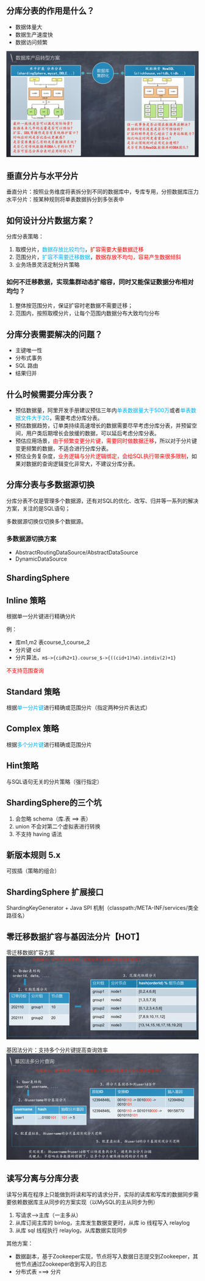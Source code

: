 ## 分库分表的作用是什么？
- 数据体量大
- 数据生产速度快
- 数据访问频繁

![数据库产品转型方案](/pic/%E6%95%B0%E6%8D%AE%E5%BA%93%E4%BA%A7%E5%93%81%E8%BD%AC%E5%9E%8B%E6%96%B9%E6%A1%88.png)

## 垂直分片与水平分片
垂直分片：按照业务维度将表拆分到不同的数据库中，专库专用，分担数据库压力  
水平分片：按某种规则将单表数据拆分到多张表中  

## 如何设计分片数据方案？
分库分表策略：
1. 取模分片，<font color=00aff0>数据存放比较均匀</font>，<font color=red>扩容需要大量数据迁移</font>
2. 范围分片，<font color=00aff0>扩容不需要迁移数据</font>，<font color=red>数据存放不均匀，容易产生数据倾斜</font>
3. 业务场景灵活定制分片策略

### 如何不迁移数据，实现集群动态扩缩容，同时又能保证数据分布相对均匀？
1. 整体按范围分片，保证扩容时老数据不需要迁移；
2. 范围内，按照取模分片，让每个范围内数据分布大致均匀分布

## 分库分表需要解决的问题？
- 主键唯一性
- 分布式事务
- SQL 路由
- 结果归并

## 什么时候需要分库分表？
- 预估数据量，阿里开发手册建议预估三年内<font color=00aff0>单表数据量大于500万</font>或者<font color=00aff0>单表数据文件大于2G</font>，需要考虑分库分表。
- 预估数据趋势，订单类持续高速增长的数据需要尽早考虑分库分表，并预留空间，用户类后期增长会放缓的数据，可以延后考虑分库分表。
- 预估应用场景，<font color =red>由于频繁变更分片键，需要同时做数据迁移</font>，所以对于分片键变更频繁的数据，不适合进行分库分表。
- 预估业务复杂度，<font color =red>业务逻辑与分片逻辑绑定，会给SQL执行带来很多限制</font>，如果对数据的查询逻辑变化非常大，不建议分库分表。

## 分库分表与多数据源切换
分库分表不仅是管理多个数据源，还有对SQL的优化、改写、归并等一系列的解决方案，关注的是SQL语句；

多数据源切换仅切换多个数据源。

### 多数据源切换方案
- AbstractRoutingDataSource/AbstractDataSource
- DynamicDataSource

## ShardingSphere

## Inline 策略
根据单一分片键进行精确分片

例：
- 库m1,m2 表course_1,course_2
- 分片键 cid 
- 分片算法，`m$->{cid%2+1}.course_$->{((cid+1)%4).intdiv(2)+1}`

<font color=red>不支持范围查询</font>

## Standard 策略
根据<font color = 00aff0>单一分片键</font>进行精确或范围分片（指定两种分片表达式）

## Complex 策略
根据<font color = 00aff0>多个分片键</font>进行精确或范围分片

## Hint策略
与SQL语句无关的分片策略（强行指定）

## ShardingSphere的三个坑
1. 会忽略 schema（库.表 ==> 表）
2. union 不会对第二个虚拟表进行转换
3. 不支持 having 语法

## 新版本规则 5.x
可拔插（策略的组合）

## ShardingSphere 扩展接口
ShardingKeyGenerator + Java SPI 机制（classpath:/META-INF/services/类全路径名）

## 零迁移数据扩容与基因法分片【HOT】
零迁移数据扩容方案
![零迁移数据扩容方案](/pic/%E9%9B%B6%E8%BF%81%E7%A7%BB%E6%95%B0%E6%8D%AE%E6%89%A9%E5%AE%B9%E6%96%B9%E6%A1%88.png)


基因法分片：支持多个分片键提高查询效率
![基因法分片](/pic/%E5%9F%BA%E5%9B%A0%E6%B3%95%E5%A4%9A%E5%88%86%E7%89%87%E6%9F%A5%E8%AF%A2.png)

## 读写分离与分库分表
读写分离在程序上只能做到将读和写的请求分开，实际的读库和写库的数据同步需要依赖数据库主从同步的方案实现（以MySQL的主从同步为例）

1. 写请求-->主库（一主多从）
2. 从库订阅主库的 binlog，主库发生数据变更时，从库 io 线程写入 relaylog
3. 从库 sql 线程执行 relaylog，从库数据实现同步

其他方案：
- 数据副本，基于Zookeeper实现，节点将写入数据日志提交到Zookeeper，其他节点通过Zookeeper收到写入的日志
- 分布式表 ===> 分片
